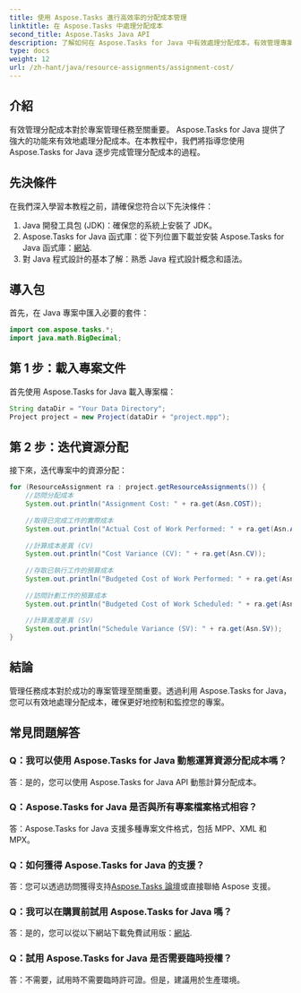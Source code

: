 ```yaml
---
title: 使用 Aspose.Tasks 進行高效率的分配成本管理
linktitle: 在 Aspose.Tasks 中處理分配成本
second_title: Aspose.Tasks Java API
description: 了解如何在 Aspose.Tasks for Java 中有效處理分配成本。有效管理專案資源的逐步指南。
type: docs
weight: 12
url: /zh-hant/java/resource-assignments/assignment-cost/
---
```

## 介紹
有效管理分配成本對於專案管理任務至關重要。 Aspose.Tasks for Java 提供了強大的功能來有效地處理分配成本。在本教程中，我們將指導您使用 Aspose.Tasks for Java 逐步完成管理分配成本的過程。
## 先決條件
在我們深入學習本教程之前，請確保您符合以下先決條件：
1. Java 開發工具包 (JDK)：確保您的系統上安裝了 JDK。
2.  Aspose.Tasks for Java 函式庫：從下列位置下載並安裝 Aspose.Tasks for Java 函式庫：[網站](https://releases.aspose.com/tasks/java/).
3. 對 Java 程式設計的基本了解：熟悉 Java 程式設計概念和語法。

## 導入包
首先，在 Java 專案中匯入必要的套件：
```java
import com.aspose.tasks.*;
import java.math.BigDecimal;
```
## 第 1 步：載入專案文件
首先使用 Aspose.Tasks for Java 載入專案檔：
```java
String dataDir = "Your Data Directory";
Project project = new Project(dataDir + "project.mpp");
```
## 第 2 步：迭代資源分配
接下來，迭代專案中的資源分配：
```java
for (ResourceAssignment ra : project.getResourceAssignments()) {
    //訪問分配成本
    System.out.println("Assignment Cost: " + ra.get(Asn.COST));
    
    //取得已完成工作的實際成本
    System.out.println("Actual Cost of Work Performed: " + ra.get(Asn.ACWP));
    
    //計算成本差異 (CV)
    System.out.println("Cost Variance (CV): " + ra.get(Asn.CV));
    
    //存取已執行工作的預算成本
    System.out.println("Budgeted Cost of Work Performed: " + ra.get(Asn.BCWP));
    
    //訪問計劃工作的預算成本
    System.out.println("Budgeted Cost of Work Scheduled: " + ra.get(Asn.BCWS));
    
    //計算進度差異 (SV)
    System.out.println("Schedule Variance (SV): " + ra.get(Asn.SV));
}
```

## 結論
管理任務成本對於成功的專案管理至關重要。透過利用 Aspose.Tasks for Java，您可以有效地處理分配成本，確保更好地控制和監控您的專案。
## 常見問題解答
### Q：我可以使用 Aspose.Tasks for Java 動態運算資源分配成本嗎？
答：是的，您可以使用 Aspose.Tasks for Java API 動態計算分配成本。
### Q：Aspose.Tasks for Java 是否與所有專案檔案格式相容？
答：Aspose.Tasks for Java 支援多種專案文件格式，包括 MPP、XML 和 MPX。
### Q：如何獲得 Aspose.Tasks for Java 的支援？
答：您可以透過訪問獲得支持[Aspose.Tasks 論壇](https://forum.aspose.com/c/tasks/15)或直接聯絡 Aspose 支援。
### Q：我可以在購買前試用 Aspose.Tasks for Java 嗎？
答：是的，您可以從以下網站下載免費試用版：[網站](https://releases.aspose.com/).
### Q：試用 Aspose.Tasks for Java 是否需要臨時授權？
答：不需要，試用時不需要臨時許可證。但是，建議用於生產環境。